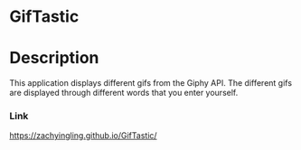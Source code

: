 # GifTastic

# Description

This application displays different gifs from the Giphy API. The different gifs are displayed through different words that you enter yourself.

### Link
https://zachyingling.github.io/GifTastic/

